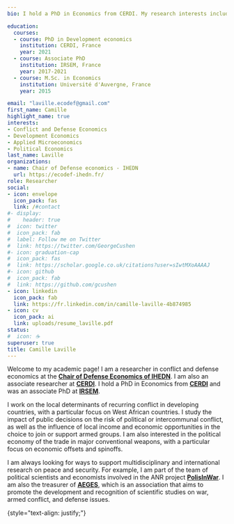 ```yaml
---
bio: I hold a PhD in Economics from CERDI. My research interests include conflict economics, defense economics and development economics.

education:
  courses:
  - course: PhD in Development economics
    institution: CERDI, France
    year: 2021
  - course: Associate PhD
    institution: IRSEM, France
    year: 2017-2021
  - course: M.Sc. in Economics
    institution: Université d'Auvergne, France
    year: 2015

email: "laville.ecodef@gmail.com"
first_name: Camille
highlight_name: true
interests:
- Conflict and Defense Economics
- Development Economics
- Applied Microeconomics
- Political Economics
last_name: Laville
organizations:
- name: Chair of Defense economics - IHEDN
  url: https://ecodef-ihedn.fr/
role: Researcher
social:
- icon: envelope
  icon_pack: fas
  link: /#contact
#- display:
#    header: true
#  icon: twitter
#  icon_pack: fab
#  label: Follow me on Twitter
#  link: https://twitter.com/GeorgeCushen
#- icon: graduation-cap
#  icon_pack: fas
#  link: https://scholar.google.co.uk/citations?user=sIwtMXoAAAAJ
#- icon: github
#  icon_pack: fab
#  link: https://github.com/gcushen
- icon: linkedin
  icon_pack: fab
  link: https://fr.linkedin.com/in/camille-laville-4b874985
- icon: cv
  icon_pack: ai
  link: uploads/resume_laville.pdf
status:
#  icon: ☕️
superuser: true
title: Camille Laville
---
```


Welcome to my academic page! I am a researcher in conflict and defense economics at the [**Chair of Defense Economics of IHEDN**](https://ecodef-ihedn.fr/). I am also an associate researcher at [**CERDI**](https://cerdi.uca.fr/). I hold a PhD in Economics from [**CERDI**](https://cerdi.uca.fr/) and was an associate PhD at [**IRSEM**](https://www.irsem.fr/).

I work on the local determinants of recurring conflict in developing countries, with a particular focus on West African countries. I study the impact of public decisions on the risk of political or intercommunal conflict, as well as the influence of local income and economic opportunities in the choice to join or support armed groups. I am also interested in the political economy of the trade in major conventional weapons, with a particular focus on economic offsets and spinoffs.

I am always looking for ways to support multidisciplinary and international research on peace and security. For example, I am part of the team of political scientists and economists involved in the ANR project [**PolisInWar**](https://cepel.edu.umontpellier.fr/recherche/polisinwar/). I am also the treasurer of [**AEGES**](http://www.aeges.fr/), which is an association that aims to promote the development and recognition of scientific studies on war, armed conflict, and defense issues. 

{style="text-align: justify;"}

